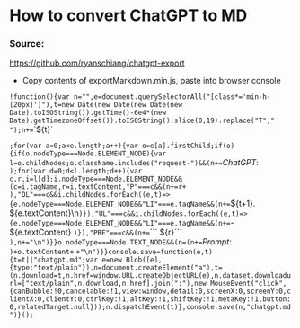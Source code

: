 # How to convert ChatGPT to MD

### Source:

https://github.com/ryanschiang/chatgpt-export

- Copy contents of exportMarkdown.min.js, paste into browser console

`!function(){var n="",e=document.querySelectorAll("[class*='min-h-[20px]']"),t=new Date(new Date(new Date(new Date).toISOString()).getTime()-6e4*(new Date).getTimezoneOffset()).toISOString().slice(0,19).replace("T"," ");n+=`\`${t}\`

`;for(var a=0;a<e.length;a++){var o=e[a].firstChild;if(o){if(o.nodeType===Node.ELEMENT_NODE){var l=o.childNodes;o.className.includes("request-")&&(n+=`_ChatGPT_:
`);for(var d=0;d<l.length;d++){var c,r,i=l[d];i.nodeType===Node.ELEMENT_NODE&&(c=i.tagName,r=i.textContent,"P"===c&&(n+=r+`
`),"OL"===c&&i.childNodes.forEach((e,t)=>{e.nodeType===Node.ELEMENT_NODE&&"LI"===e.tagName&&(n+=`${t+1}. ${e.textContent}\n`)}),"UL"===c&&i.childNodes.forEach((e,t)=>{e.nodeType===Node.ELEMENT_NODE&&"LI"===e.tagName&&(n+=`- ${e.textContent}
`)}),"PRE"===c&&(n+=`\`\`\`
${r}\`\`\`
`),n+="\n")}}o.nodeType===Node.TEXT_NODE&&(n=(n+=`_Prompt_:
`)+o.textContent+`
`+"\n")}}console.save=function(e,t){t=t||"chatgpt.md";var e=new Blob([e],{type:"text/plain"}),n=document.createElement("a"),t=(n.download=t,n.href=window.URL.createObjectURL(e),n.dataset.downloadurl=["text/plain",n.download,n.href].join(":"),new MouseEvent("click",{canBubble:!0,cancelable:!1,view:window,detail:0,screenX:0,screenY:0,clientX:0,clientY:0,ctrlKey:!1,altKey:!1,shiftKey:!1,metaKey:!1,button:0,relatedTarget:null}));n.dispatchEvent(t)},console.save(n,"chatgpt.md")}();`
